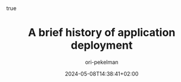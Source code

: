 ---
#################################
# Don't touch these settings.
date: '2024-05-08T14:38:41+02:00'
sidebar:
    exclude: true
type: post
#################################
# Update the title
title: "A brief history of application deployment"

# Replace if you have a good image. 
# Images are not used (yet) on individual pages, only on lists of articles.
image: /images/app_deploy.webp

# Define this value if listing an external blog post not written within this site.
link: "https://upsun.com/blog/a-brief-history-of-application-deployment-with-upsun/"

# Update author with one or more
#   -> content/community/engage/people/AUTHOR.md
#   -> https://github.com/AUTHOR
#   -> AUTHORFirst AUTHORLast
author:
  - ori-pekelman

# Choose ONE of the options below:
categories:
#   - core-concepts
#   - how-it-works
   - discussions
#   - experiments
#  - how-tos
#   - releases
#   - tutorials

# Tags don't do anything yet, so ignore for now.
# tags:
#   - events
#   - integrations
math: true
---
